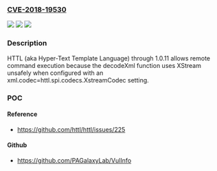 ### [CVE-2018-19530](https://cve.mitre.org/cgi-bin/cvename.cgi?name=CVE-2018-19530)
![](https://img.shields.io/static/v1?label=Product&message=n%2Fa&color=blue)
![](https://img.shields.io/static/v1?label=Version&message=n%2Fa&color=blue)
![](https://img.shields.io/static/v1?label=Vulnerability&message=n%2Fa&color=brighgreen)

### Description

HTTL (aka Hyper-Text Template Language) through 1.0.11 allows remote command execution because the decodeXml function uses XStream unsafely when configured with an xml.codec=httl.spi.codecs.XstreamCodec setting.

### POC

#### Reference
- https://github.com/httl/httl/issues/225

#### Github
- https://github.com/PAGalaxyLab/VulInfo

